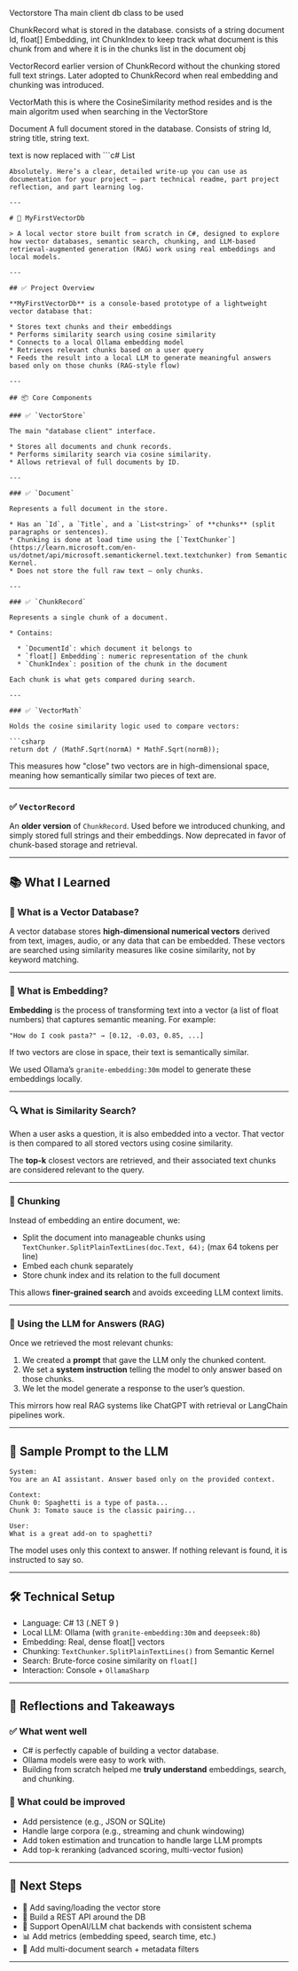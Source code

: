 Vectorstore
Tha main client db class to be used

ChunkRecord
what is stored in the database. consists of a string document Id, float[] Embedding, int ChunkIndex to keep track what document is this chunk from and where it is in the chunks list in the document obj

VectorRecord
earlier version of ChunkRecord without the chunking
stored full text strings. Later adopted to ChunkRecord when real embedding and chunking was introduced.

VectorMath
this is where the CosineSimilarity method resides and is the main algoritm used when searching in the VectorStore

Document
A full document stored in the database. Consists of string Id, string title, string text.

text is now replaced with  ```c#
   List<string>

``` which is the full document content in chunks, the vector store keeps track of each chunks document Id and chunk index to be able to retrive the desired chunk
Absolutely. Here’s a clear, detailed write-up you can use as documentation for your project — part technical readme, part project reflection, and part learning log.

---

# 🧠 MyFirstVectorDb

> A local vector store built from scratch in C#, designed to explore how vector databases, semantic search, chunking, and LLM-based retrieval-augmented generation (RAG) work using real embeddings and local models.

---

## ✅ Project Overview

**MyFirstVectorDb** is a console-based prototype of a lightweight vector database that:

* Stores text chunks and their embeddings
* Performs similarity search using cosine similarity
* Connects to a local Ollama embedding model
* Retrieves relevant chunks based on a user query
* Feeds the result into a local LLM to generate meaningful answers based only on those chunks (RAG-style flow)

---

## 📦 Core Components

### ✅ `VectorStore`

The main "database client" interface.

* Stores all documents and chunk records.
* Performs similarity search via cosine similarity.
* Allows retrieval of full documents by ID.

---

### ✅ `Document`

Represents a full document in the store.

* Has an `Id`, a `Title`, and a `List<string>` of **chunks** (split paragraphs or sentences).
* Chunking is done at load time using the [`TextChunker`](https://learn.microsoft.com/en-us/dotnet/api/microsoft.semantickernel.text.textchunker) from Semantic Kernel.
* Does not store the full raw text — only chunks.

---

### ✅ `ChunkRecord`

Represents a single chunk of a document.

* Contains:

  * `DocumentId`: which document it belongs to
  * `float[] Embedding`: numeric representation of the chunk
  * `ChunkIndex`: position of the chunk in the document

Each chunk is what gets compared during search.

---

### ✅ `VectorMath`

Holds the cosine similarity logic used to compare vectors:

```csharp
return dot / (MathF.Sqrt(normA) * MathF.Sqrt(normB));
```

This measures how "close" two vectors are in high-dimensional space, meaning how semantically similar two pieces of text are.

---

### ✅ `VectorRecord`

An **older version** of `ChunkRecord`.
Used before we introduced chunking, and simply stored full strings and their embeddings.
Now deprecated in favor of chunk-based storage and retrieval.

---

## 📚 What I Learned

### 🧭 What is a Vector Database?

A vector database stores **high-dimensional numerical vectors** derived from text, images, audio, or any data that can be embedded. These vectors are searched using similarity measures like cosine similarity, not by keyword matching.

---

### 🧠 What is Embedding?

**Embedding** is the process of transforming text into a vector (a list of float numbers) that captures semantic meaning. For example:

```
"How do I cook pasta?" → [0.12, -0.03, 0.85, ...]
```

If two vectors are close in space, their text is semantically similar.

We used Ollama’s `granite-embedding:30m` model to generate these embeddings locally.

---

### 🔍 What is Similarity Search?

When a user asks a question, it is also embedded into a vector. That vector is then compared to all stored vectors using cosine similarity.

The **top-k** closest vectors are retrieved, and their associated text chunks are considered relevant to the query.

---

### 🔄 Chunking

Instead of embedding an entire document, we:

* Split the document into manageable chunks using `TextChunker.SplitPlainTextLines(doc.Text, 64);` (max 64 tokens per line)
* Embed each chunk separately
* Store chunk index and its relation to the full document

This allows **finer-grained search** and avoids exceeding LLM context limits.

---

### 🧩 Using the LLM for Answers (RAG)

Once we retrieved the most relevant chunks:

1. We created a **prompt** that gave the LLM only the chunked content.
2. We set a **system instruction** telling the model to only answer based on those chunks.
3. We let the model generate a response to the user’s question.

This mirrors how real RAG systems like ChatGPT with retrieval or LangChain pipelines work.

---

## 🧪 Sample Prompt to the LLM

```plaintext
System:
You are an AI assistant. Answer based only on the provided context.

Context:
Chunk 0: Spaghetti is a type of pasta...
Chunk 3: Tomato sauce is the classic pairing...

User:
What is a great add-on to spaghetti?
```

The model uses only this context to answer. If nothing relevant is found, it is instructed to say so.

---

## 🛠️ Technical Setup

* Language: C# 13 (.NET 9 )
* Local LLM: Ollama (with `granite-embedding:30m` and `deepseek:8b`)
* Embedding: Real, dense float\[] vectors
* Chunking: `TextChunker.SplitPlainTextLines()` from Semantic Kernel
* Search: Brute-force cosine similarity on `float[]`
* Interaction: Console + `OllamaSharp`

---

## 🤔 Reflections and Takeaways

### ✅ What went well

* C# is perfectly capable of building a vector database.
* Ollama models were easy to work with.
* Building from scratch helped me **truly understand** embeddings, search, and chunking.

### 🧱 What could be improved

* Add persistence (e.g., JSON or SQLite)
* Handle large corpora (e.g., streaming and chunk windowing)
* Add token estimation and truncation to handle large LLM prompts
* Add top-k reranking (advanced scoring, multi-vector fusion)

---

## 🚀 Next Steps

* 🔄 Add saving/loading the vector store
* 🔎 Build a REST API around the DB
* 💬 Support OpenAI/LLM chat backends with consistent schema
* 📊 Add metrics (embedding speed, search time, etc.)
* 🧠 Add multi-document search + metadata filters

---

